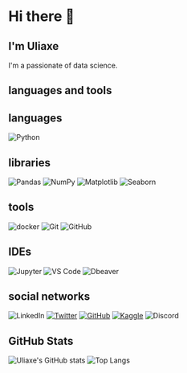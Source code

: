 # Hi there 👋

## I'm Uliaxe

I'm a passionate of data science.

## languages and tools

## languages 

![Python](https://img.shields.io/badge/Python-3776AB?style=flat&logo=python&logoColor=white)

## libraries

![Pandas](https://img.shields.io/badge/Pandas-150458?style=flat&logo=pandas&logoColor=white)
![NumPy](https://img.shields.io/badge/NumPy-013243?style=flat&logo=numpy&logoColor=white)
![Matplotlib](https://img.shields.io/badge/Matplotlib-0081C9?style=flat&logo=matplotlib&logoColor=white)
![Seaborn](https://img.shields.io/badge/Seaborn-FF9800?style=flat&logo=seaborn&logoColor=white)

## tools

![docker](https://img.shields.io/badge/Docker-2496ED?style=flat&logo=docker&logoColor=white)
![Git](https://img.shields.io/badge/Git-F05032?style=flat&logo=git&logoColor=white)
![GitHub](https://img.shields.io/badge/GitHub-181717?style=flat&logo=github&logoColor=white)

## IDEs

![Jupyter](https://img.shields.io/badge/Jupyter-F37626?style=flat&logo=jupyter&logoColor=white)
![VS Code](https://img.shields.io/badge/Visual%20Studio%20Code-007ACC?style=flat&logo=visual-studio-code&logoColor=white)
![Dbeaver](https://img.shields.io/badge/DBeaver-0078D7?style=flat&logo=dbeaver&logoColor=white)

## social networks

![LinkedIn](https://img.shields.io/badge/LinkedIn-0077B5?style=flat&logo=linkedin&logoColor=white)
[![Twitter](https://img.shields.io/badge/Twitter-1DA1F2?style=flat&logo=twitter&logoColor=white)](https://twitter.com/uliaxe)
[![GitHub](https://img.shields.io/badge/GitHub-181717?style=flat&logo=github&logoColor=white)](https://github.com/uliaxe)
[![Kaggle](https://img.shields.io/badge/Kaggle-20BEFF?style=flat&logo=kaggle&logoColor=white)](https://www.kaggle.com/uliaxe)
![Discord](https://img.shields.io/badge/Discord-5865F2?style=flat&logo=discord&logoColor=white)

## GitHub Stats

![Uliaxe's GitHub stats](https://github-readme-stats.vercel.app/api?username=uliaxe&show_icons=true&theme=radical)
![Top Langs](https://github-readme-stats.vercel.app/api/top-langs/?username=uliaxe&layout=compact&theme=radical)